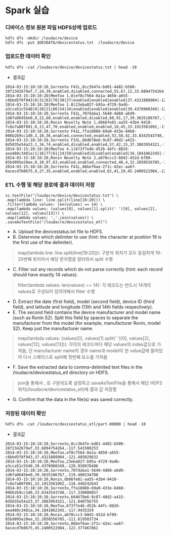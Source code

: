 # Spark 실습
### 디바이스 정보 원본 파일 HDFS상에 업로드
```
hdfs dfs -mkdir /loudacre/device
hdfs dfs -put $DEVDATA/devicestatus.txt  /loudacre/device
```

### 업로드한 데이터 확인
```
hdfs dfs -cat /loudacre/device/devicestatus.txt | head -10
```
- 결과값
```
2014-03-15:10:10:20,Sorrento F41L,8cc3b47e-bd01-4482-b500-28f2342679af,7,24,39,enabled,disabled,connected,55,67,12,33.6894754264,-117.543308253
2014-03-15:10:10:20|MeeToo 1.0|ef8c7564-0a1a-4650-a655-c8bbd5f8f943|0|31|63|70|39|27|enabled|enabled|enabled|37.4321088904|-121.485029632
2014-03-15:10:10:20|MeeToo 1.0|23eba027-b95a-4729-9a4b-a3cca51c5548|0|20|21|86|54|34|enabled|enabled|enabled|39.4378908349|-120.938978486
2014-03-15:10:10:20,Sorrento F41L,707daba1-5640-4d60-a6d9-1d6fa0645be0,8,22,60,enabled,enabled,disabled,68,91,17,39.3635186767,-119.400334708
2014-03-15:10:10:20,Ronin Novelty Note 1,db66fe81-aa55-43b4-9418-fc6e7a00f891,0,13,47,70,enabled,enabled,enabled,10,45,33.1913581092,-116.448242643
2014-03-15:10:10:20,Sorrento F41L,ffa18088-69a0-433e-84b8-006b2b9cc1d0,3,10,36,enabled,connected,enabled,53,58,42,33.8343543748,-117.330000857
2014-03-15:10:10:20,Sorrento F33L,66d678e6-9c87-48d2-a415-8d5035e54a23,1,34,74,enabled,disabled,enabled,57,42,15,37.3803954321,-121.840756755
2014-03-15:10:10:20|MeeToo 4.1|673f7e4b-d52b-44fc-8826-aea460c3481a|1|16|77|61|24|50|enabled|disabled|enabled|34.1841062345|-117.9435329
2014-03-15:10:10:20,Ronin Novelty Note 2,a678ccc3-b0d2-452d-bf89-85bd095e28ee,0,10,97,63,enabled,enabled,connected,48,4,32.2850556785,-111.819583734
2014-03-15:10:10:20,Sorrento F41L,86bef6ae-2f1c-42ec-aa67-6acecd7b0675,9,27,35,enabled,enabled,enabled,62,41,19,45.2400522984,-122.377467861
```

### ETL 수행 및 해당 경로에 결과 데이터 저장
```
sc.textFile("/loudacre/device/devicestatus.txt") \
.map(lambda line: line.split(line[19:20])) \
.filter(lambda values: len(values) == 14) \
.map(lambda values: (values[0], values[1].split(' ')[0], values[2], values[12], values[13])) \
.map(lambda values: ','.join(values)) \
.saveAsTextFile("/loudacre/devicestatus_etl")
```
- A. Upload the devicestatus.txt file to HDFS.
- B. Determine which delimiter to use (hint: the character at
position 19 is the first use of the delimiter).
> map(lambda line: line.split(line[19:20])): 구분자 위치가 모두 동일하게 19-20번째 위치여서 해당 문자열을 잘라와서 split 수행
- C. Filter out any records which do not parse correctly 
(hint: each record should have exactly 14 values).
> filter(lambda values: len(values) == 14): 각 레코드는 반드시 14개의 values로 구성되어 있어야해서 filter 수행
- D. Extract the date (first field), model (second field), device ID 
(third field), and latitude and longitude (13th and 14th fields respectively).
- E. The second field contains the device manufacturer and model name (such as Ronin S2). 
Split this field by spaces to separate
the manufacturer from the model (for example, manufacturer Ronin, model S2). 
Keep just the manufacturer name.
> map(lambda values: (values[0], values[1].split(' ')[0], values[2], values[12], values[13])): 각각의 레코드마다 해당 values의 index값으로
가져옴, 단 manufacturer name의 경우 name과 model이 한 value값에 들어있어 다시 스페이스로 split해 첫번째 요소를 가져옴
- F. Save the extracted data to comma-delimited text files in the
/loudacre/devicestatus_etl directory on HDFS.
> join을 통해서 , 로 구분되도록 설정하고 saveAsTextFile을 통해서 해당 HDFS 위치(/loudacre/devicestatus_etl)에 결과 값 저장함
- G. Confirm that the data in the file(s) was saved correctly.

### 저장된 데이터 확인
```
hdfs dfs -cat /loudacre/devicestatus_etl/part-00000 | head -10
```
- 결과값
```
2014-03-15:10:10:20,Sorrento,8cc3b47e-bd01-4482-b500-28f2342679af,33.6894754264,-117.543308253
2014-03-15:10:10:20,MeeToo,ef8c7564-0a1a-4650-a655-c8bbd5f8f943,37.4321088904,-121.485029632
2014-03-15:10:10:20,MeeToo,23eba027-b95a-4729-9a4b-a3cca51c5548,39.4378908349,-120.938978486
2014-03-15:10:10:20,Sorrento,707daba1-5640-4d60-a6d9-1d6fa0645be0,39.3635186767,-119.400334708
2014-03-15:10:10:20,Ronin,db66fe81-aa55-43b4-9418-fc6e7a00f891,33.1913581092,-116.448242643
2014-03-15:10:10:20,Sorrento,ffa18088-69a0-433e-84b8-006b2b9cc1d0,33.8343543748,-117.330000857
2014-03-15:10:10:20,Sorrento,66d678e6-9c87-48d2-a415-8d5035e54a23,37.3803954321,-121.840756755
2014-03-15:10:10:20,MeeToo,673f7e4b-d52b-44fc-8826-aea460c3481a,34.1841062345,-117.9435329
2014-03-15:10:10:20,Ronin,a678ccc3-b0d2-452d-bf89-85bd095e28ee,32.2850556785,-111.819583734
2014-03-15:10:10:20,Sorrento,86bef6ae-2f1c-42ec-aa67-6acecd7b0675,45.2400522984,-122.377467861
```